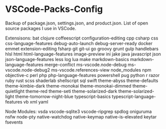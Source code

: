 # VSCode-Packs-Config

Backup of package.json, settings.json, and product.json. List of open source packages I use in VSCode.

Extensisons:
bat
clojure
coffeescript
configuration-editing
cpp
csharp
css
css-language-features
debug-auto-launch
debug-server-ready
docker
emmet
extension-editing
fsharp
git
git-ui
go
groovy
grunt
gulp
handlebars
hlsl
html
html-language-features
image-preview
ini
jake
java
javascript
json
json-language-features
less
log
lua
make
markdown-basics
markdown-language-features
merge-conflict
ms-vscode.node-debug
ms-vscode.node-debug2
ms-vscode.references-view
node_modules
npm
objective-c
perl
php
php-language-features
powershell
pug
python
r
razor
ruby
rust
scss
shaderlab
shellscript
sql
swift
theme-abyss
theme-defaults
theme-kimbie-dark
theme-monokai
theme-monokai-dimmed
theme-quietlight
theme-red
theme-seti
theme-solarized-dark
theme-solarized-light
theme-tomorrow-night-blue
typescript-basics
typescript-language-features
vb
xml
yaml

Node Modules:
vsda
vscode-sqlite3
vscode-ripgrep
spdlog
oniguruma
nsfw
node-pty
native-watchdog
native-keymap
native-is-elevated
keytar
fsevents
